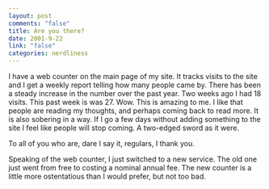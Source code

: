 ```yaml
--- 
layout: post
comments: "false"
title: Are you there?
date: 2001-9-22
link: "false"
categories: nerdliness
---
```

I have a web counter on the main page of my site. It tracks visits to the site and I get a weekly report telling how many people came by. There has been a steady increase in the number over the past year. Two weeks ago I had 18 visits. This past week is was 27. Wow. This is amazing to me. I like that people are reading my thoughts, and perhaps coming back to read more. It is also sobering in a way. If I go a few days without adding something to the site I feel like people will stop coming. A two-edged sword as it were.

To all of you who are, dare I say it, regulars, I thank you.

Speaking of the web counter, I just switched to a new service. The old one just went from free to costing a nominal annual fee. The new counter is a little more ostentatious than I would prefer, but not too bad.
